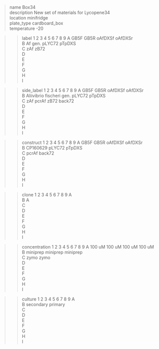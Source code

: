 >name	Box34								
>description	New set of materials for Lycopene34								
>location	minifridge								
>plate_type	cardboard_box								
>temperature	-20								
									
>>label	1	    2	    3	      4	      5	6	7	8	9
A	      GB5F	GB5R	oAfDXSf	oAfDXSr					
B	      Af gen.	    pLYC72	pTpDXS						
C	      zAf	zB72							
D									
E									
F									
G									
H									
I									
									
>>side_label	1	2	3	4	5	6	7	8	9
A	GB5F	GB5R	oAfDXSf	oAfDXSr					
B	Aliivibrio fischeri gen.	pLYC72	pTpDXS						
C	zAf pcrAf	zB72 back72							
D									
E									
F									
G									
H									
I									
									
>>construct	1	2	3	4	5	6	7	8	9
A	GB5F	GB5R	oAfDXSf	oAfDXSr					
B	CP160629	pLYC72	pTpDXS						
C	pcrAf	back72							
D									
E									
F									
G									
H									
I									
									
>>clone	1	2	3	4	5	6	7	8	9
A									
B		A							
C									
D									
E									
F									
G									
H									
I									
									
>>concentration	1	2	3	4	5	6	7	8	9
A	100 uM	100 uM	100 uM	100 uM					
B	miniprep	miniprep	miniprep						
C	zymo	zymo							
D									
E									
F									
G									
H									
I									
									
>>culture	1	2	3	4	5	6	7	8	9
A									
B		secondary	primary						
C									
D									
E									
F									
G									
H									
I									

